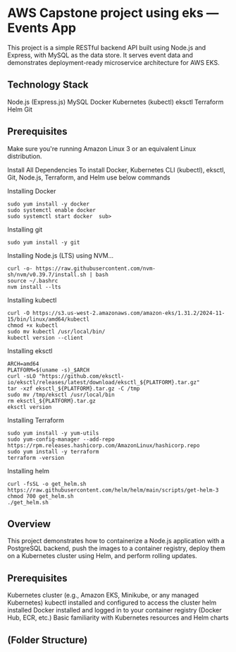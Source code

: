 # AWS Capstone project using eks — Events App
This project is a simple RESTful backend API built using Node.js and Express, with MySQL as the data store. It serves event data and demonstrates deployment-ready microservice architecture for AWS EKS.

## Technology Stack
Node.js (Express.js)
MySQL
Docker
Kubernetes (kubectl)
eksctl
Terraform
Helm
Git

## Prerequisites
Make sure you're running Amazon Linux 3 or an equivalent Linux distribution.

Install All Dependencies
To install Docker, Kubernetes CLI (kubectl), eksctl, Git, Node.js, Terraform, and Helm use below commands

Installing Docker
```
sudo yum install -y docker
sudo systemctl enable docker
sudo systemctl start docker  sub>
```
Installing git
```
sudo yum install -y git
```
Installing Node.js (LTS) using NVM...
```
curl -o- https://raw.githubusercontent.com/nvm-sh/nvm/v0.39.7/install.sh | bash
source ~/.bashrc
nvm install --lts
```
Installing kubectl
```
curl -O https://s3.us-west-2.amazonaws.com/amazon-eks/1.31.2/2024-11-15/bin/linux/amd64/kubectl
chmod +x kubectl
sudo mv kubectl /usr/local/bin/
kubectl version --client
```
Installing eksctl
```
ARCH=amd64
PLATFORM=$(uname -s)_$ARCH
curl -sLO "https://github.com/eksctl-io/eksctl/releases/latest/download/eksctl_${PLATFORM}.tar.gz"
tar -xzf eksctl_${PLATFORM}.tar.gz -C /tmp
sudo mv /tmp/eksctl /usr/local/bin
rm eksctl_${PLATFORM}.tar.gz
eksctl version
```
Installing Terraform
```
sudo yum install -y yum-utils
sudo yum-config-manager --add-repo https://rpm.releases.hashicorp.com/AmazonLinux/hashicorp.repo
sudo yum install -y terraform
terraform -version
```
Installing helm
```
curl -fsSL -o get_helm.sh https://raw.githubusercontent.com/helm/helm/main/scripts/get-helm-3
chmod 700 get_helm.sh
./get_helm.sh
```

## Overview
This project demonstrates how to containerize a Node.js application with a PostgreSQL backend, push the images to a container registry, deploy them on a Kubernetes cluster using Helm, and perform rolling updates.

## Prerequisites
Kubernetes cluster (e.g., Amazon EKS, Minikube, or any managed Kubernetes)
kubectl installed and configured to access the cluster
helm installed
Docker installed and logged in to your container registry (Docker Hub, ECR, etc.)
Basic familiarity with Kubernetes resources and Helm charts

## (Folder Structure)



